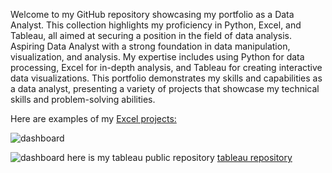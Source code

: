 Welcome to my GitHub repository showcasing my portfolio as a Data Analyst. 
This collection highlights my proficiency in Python, Excel, and Tableau, all aimed at securing a position in the field of data analysis.
Aspiring Data Analyst with a strong foundation in data manipulation, visualization, and analysis. 
My expertise includes using Python for data processing, Excel for in-depth analysis, and Tableau for creating interactive data visualizations. This portfolio demonstrates my skills and capabilities as a data analyst, presenting a variety of projects that showcase my technical skills and problem-solving abilities.

Here are examples of my [Excel projects:](Excel_Project)

![dashboard](https://github.com/Dzikri12/Data_science/assets/57166971/291edd9a-920b-4065-a49c-de1d0613b0e8)

![dashboard](https://github.com/Dzikri12/Data_science/assets/57166971/f4bb1cac-8f31-437e-981c-e4f6fde998ad)
here is my tableau public repository [tableau repository](https://public.tableau.com/app/profile/dzikri2136)


